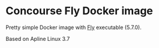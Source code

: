 # Concourse Fly Docker image

Pretty simple Docker image with [Fly](https://github.com/concourse/concourse) executable (5.7.0). 

Based on Apline Linux 3.7
